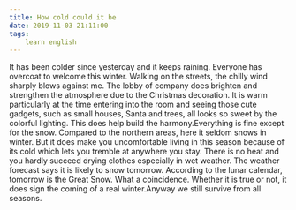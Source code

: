 ```yaml
---
title: How cold could it be
date: 2019-11-03 21:11:00
tags:
    learn english
---
```

It has been colder since yesterday and it keeps raining. Everyone has overcoat to welcome this winter. Walking on the streets, the chilly wind sharply blows against me. The lobby of company does brighten and strengthen the atmosphere due to the Christmas decoration. It is warm particularly at the time entering into the room and seeing those cute gadgets, such as small houses, Santa and trees, all looks so sweet by the colorful lighting. This does help build the harmony.Everything is fine except for the snow. Compared to the northern areas, here it seldom snows in winter. But it does make you uncomfortable living in this season because of its cold which lets you tremble at anywhere you stay. There is no heat and you hardly succeed drying clothes especially in wet weather. The weather forecast says it is likely to snow tomorrow. According to the lunar calendar, tomorrow is the Great Snow. What a coincidence. Whether it is true or not, it does sign the coming of a real winter.Anyway we still survive from all seasons.